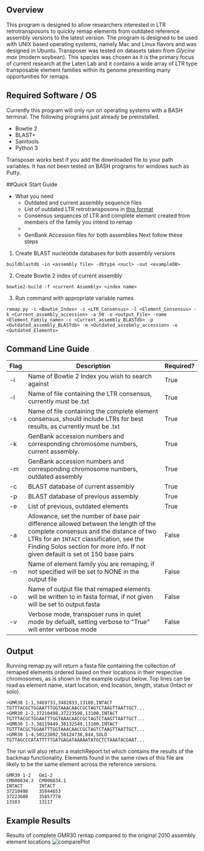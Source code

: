 

## Overview

This program is designed to allow researchers interested in LTR retrotransposons to quickly remap elements from outdated reference assembly versions to the latest version. 
The program is designed to be used with UNIX based operating systems, namely Mac and Linux flavors and was designed in Ubuntu.
Transposer was tested on datasets taken from *Glycine max* (modern soybean). This species was chosen as it is the primary focus of current research at the Laten Lab and it contains a wide array of LTR type transposable element families within its genome presenting many opportunities for remaps.

## Required Software / OS
Currently this program will only run on operating systems with a BASH terminal. The following programs just already be preinstalled.

* Bowtie 2
* BLAST+
* Samtools
* Python 3

Transposer works best if you add the downloaded file to your path variables. It has not been tested on BASH programs for windows such as Putty. 

##Quick Start Guide

* What you need
	* Outdated and current assembly sequence files
	* List of outdated LTR retrotransposons in [this format](https://soybase.org/soytedb/te_request.php?class=I&subclass=I&order=LTR&superfam=Gypsy&fam=Gmr30)
	* Consensus sequences of LTR and complete element created from members of the family you intend to remap
	* 
  * GenBank Accession files for both assemblies
 Next follow these steps 
 
 1. Create BLAST nucleotide databases for both assembly versions
 ```
 buildblastdb -in <assembly file> -dbtype <nucl> -out <exampleDB>
 ```
 2. Create Bowtie 2 index of current assembly
 ```
 bowtie2-build -f <current Assembly> <index name>
 ```
 3. Run command with appropriate variable names
 ```
 remap.py -i <Bowtie_Index> -s <LTR_Consensus> -l <Element_Consensus> -k <Current_assembly_accession> -a 50 -o <output_File> -name <Element_Family_name> -c <Current_assembly_BLASTdb> -p <Outdated_assembly_BLASTdb> -m <Outdated_assebmly_accession> -e <Outdated_Elements>
 ```
 ## Command Line Guide

| Flag     | Description          | Required? |
| ------------- |-------------| -----|
| -i            | Name of Bowtie 2 Index you wish to search against| True|
| -l      |Name of file containing the LTR consensus, currently must be .txt   |   True |
| -s | Name of file containing the complete element consensus, should include LTRs for best results, as currently must be .txt     | True |
| -k | GenBank accession numbers and corresponding chromosome numbers, current assembly. | True |
 -m | GenBank accession numbers and corresponding chromosome numbers, outdated assembly | True 
 -c | BLAST database of current assembly | True 
 -p | BLAST database of previous assembly | True 
| -e | List of previous, outdated elements | True |
| -a | Allowance, set the number of base pair difference allowed between the length of the complete consensus and the distance of two LTRs for an `INTACT` classification, see the Finding Solos section for more info. If not given default is set ot 150 base pairs | False |
| -n | Name of element family you are remaping, if not specified will be set to NONE in the output file | False |
|-o | Name of output file that remaped elements will be written to in fasta format, if not given will be set to output.fasta | False
|-v | Verbose mode, transposer runs in quiet mode by defualt, setting verbose to "True" will enter verbose mode |False |
 
## Output 

Running remap.py will return a fasta file containing the collection of remaped elements ordered based on their locations in their respective chromosomes, as is shown in the example output below. Top lines can be read as element name, start location, end location, length, status (Intact or solo). 

```
>GMR30 1-1,3469733,3482833,13100,INTACT
TGTTTACGCTGGAATTTGGTAAACAACCGCTAGTCTAAGTTAATTGCT...
>GMR30 1-2,37210498,37223598,13100,INTACT
TGTTTACGCTGGAATTTGGTAAACAACCGCTAGTCTAAGTTAATTGCT...
>GMR30 1-3,38119449,38132549,13100,INTACT
TGTTTACGCTGGAATTTGGTAAACAACCGCTAGTCTAAGTTAATTGCT...
>GMR30 1-4,50123892,50124736,844,SOLO
TGTTAGCCCATATTTTTGATGAGATAAAAATATGCTCTAAATACGAAT...
```

The run will also return a matchReport.txt which contains the results of the backmap functionality. Elements found in the same rows of this file are likely to be the same element across the reference versions. 
```
GMR30 1-2	Gm1-2
CM000834.3	CM000834.1
INTACT		INTACT
37210498	35844653
37223600	35857770
13103		13117
```

## Example Results 

Results of complete GMR30 remap compared to the original 2010 assembly element locations 
![comparePlot](https://user-images.githubusercontent.com/45807040/57342019-4d2a4580-7102-11e9-9e23-7ee95f2fa867.png)
